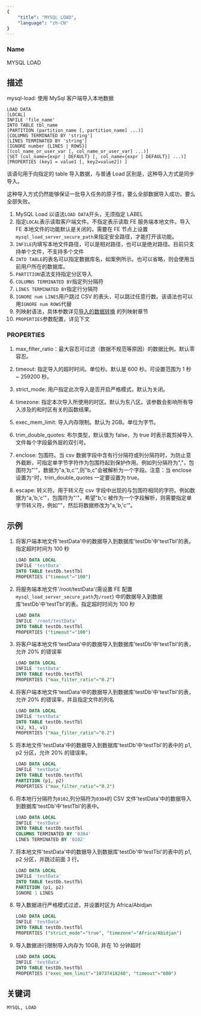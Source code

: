 ```yaml
---
{
    "title": "MYSQL LOAD",
    "language": "zh-CN"
}
---
```


<!--
Licensed to the Apache Software Foundation (ASF) under one
or more contributor license agreements.  See the NOTICE file
distributed with this work for additional information
regarding copyright ownership.  The ASF licenses this file
to you under the Apache License, Version 2.0 (the
"License"); you may not use this file except in compliance
with the License.  You may obtain a copy of the License at

  http://www.apache.org/licenses/LICENSE-2.0

Unless required by applicable law or agreed to in writing,
software distributed under the License is distributed on an
"AS IS" BASIS, WITHOUT WARRANTIES OR CONDITIONS OF ANY
KIND, either express or implied.  See the License for the
specific language governing permissions and limitations
under the License.
-->



### Name

MYSQL LOAD

## 描述

mysql-load: 使用 MySql 客户端导入本地数据

```
LOAD DATA
[LOCAL]
INFILE 'file_name'
INTO TABLE tbl_name
[PARTITION (partition_name [, partition_name] ...)]
[COLUMNS TERMINATED BY 'string']
[LINES TERMINATED BY 'string']
[IGNORE number {LINES | ROWS}]
[(col_name_or_user_var [, col_name_or_user_var] ...)]
[SET (col_name={expr | DEFAULT} [, col_name={expr | DEFAULT}] ...)]
[PROPERTIES (key1 = value1 [, key2=value2]) ]
```

该语句用于向指定的 table 导入数据，与普通 Load 区别是，这种导入方式是同步导入。

这种导入方式仍然能够保证一批导入任务的原子性，要么全部数据导入成功，要么全部失败。

1. MySQL Load 以语法`LOAD DATA`开头，无须指定 LABEL
2. 指定`LOCAL`表示读取客户端文件。不指定表示读取 FE 服务端本地文件。导入 FE 本地文件的功能默认是关闭的，需要在 FE 节点上设置`mysql_load_server_secure_path`来指定安全路径，才能打开该功能。
3. `INFILE`内填写本地文件路径，可以是相对路径，也可以是绝对路径。目前只支持单个文件，不支持多个文件
4. `INTO TABLE`的表名可以指定数据库名，如案例所示。也可以省略，则会使用当前用户所在的数据库。
5. `PARTITION`语法支持指定分区导入
6. `COLUMNS TERMINATED BY`指定列分隔符
7. `LINES TERMINATED BY`指定行分隔符
8. `IGNORE num LINES`用户跳过 CSV 的表头，可以跳过任意行数。该语法也可以用`IGNORE num ROWS`代替
9. 列映射语法，具体参数详见[导入的数据转换](../../../../data-operate/import/import-way/mysql-load-manual.md) 的列映射章节
10. `PROPERTIES`参数配置，详见下文

### PROPERTIES

1. max_filter_ratio：最大容忍可过滤（数据不规范等原因）的数据比例。默认零容忍。

2. timeout: 指定导入的超时时间。单位秒。默认是 600 秒。可设置范围为 1 秒 ~ 259200 秒。

3. strict_mode: 用户指定此次导入是否开启严格模式，默认为关闭。

4. timezone: 指定本次导入所使用的时区。默认为东八区。该参数会影响所有导入涉及的和时区有关的函数结果。

5. exec_mem_limit: 导入内存限制。默认为 2GB。单位为字节。

6. trim_double_quotes: 布尔类型，默认值为 false，为 true 时表示裁剪掉导入文件每个字段最外层的双引号。

7. enclose: 包围符。当 csv 数据字段中含有行分隔符或列分隔符时，为防止意外截断，可指定单字节字符作为包围符起到保护作用。例如列分隔符为","，包围符为"'"，数据为"a,'b,c'",则"b,c"会被解析为一个字段。注意：当 enclose 设置为`"`时，trim_double_quotes 一定要设置为 true。

8. escape: 转义符。用于转义在 csv 字段中出现的与包围符相同的字符。例如数据为"a,'b,'c'"，包围符为"'"，希望"b,'c 被作为一个字段解析，则需要指定单字节转义符，例如"\"，然后将数据修改为"a,'b,\'c'"。

## 示例

1. 将客户端本地文件'testData'中的数据导入到数据库'testDb'中'testTbl'的表。指定超时时间为 100 秒

    ```sql
    LOAD DATA LOCAL
    INFILE 'testData'
    INTO TABLE testDb.testTbl
    PROPERTIES ("timeout"="100")
    ```

2. 将服务端本地文件'/root/testData'(需设置 FE 配置`mysql_load_server_secure_path`为`/root`) 中的数据导入到数据库'testDb'中'testTbl'的表。指定超时时间为 100 秒

    ```sql
    LOAD DATA
    INFILE '/root/testData'
    INTO TABLE testDb.testTbl
    PROPERTIES ("timeout"="100")
    ```

3. 将客户端本地文件'testData'中的数据导入到数据库'testDb'中'testTbl'的表，允许 20% 的错误率

    ```sql
    LOAD DATA LOCAL
    INFILE 'testData'
    INTO TABLE testDb.testTbl
    PROPERTIES ("max_filter_ratio"="0.2")
    ```

4. 将客户端本地文件'testData'中的数据导入到数据库'testDb'中'testTbl'的表，允许 20% 的错误率，并且指定文件的列名

    ```sql
    LOAD DATA LOCAL
    INFILE 'testData'
    INTO TABLE testDb.testTbl
    (k2, k1, v1)
    PROPERTIES ("max_filter_ratio"="0.2")
    ```

5. 将本地文件'testData'中的数据导入到数据库'testDb'中'testTbl'的表中的 p1, p2 分区，允许 20% 的错误率。

    ```sql
    LOAD DATA LOCAL
    INFILE 'testData'
    INTO TABLE testDb.testTbl
    PARTITION (p1, p2)
    PROPERTIES ("max_filter_ratio"="0.2")
    ```

6. 将本地行分隔符为`0102`,列分隔符为`0304`的 CSV 文件'testData'中的数据导入到数据库'testDb'中'testTbl'的表中。

    ```sql
    LOAD DATA LOCAL
    INFILE 'testData'
    INTO TABLE testDb.testTbl
    COLUMNS TERMINATED BY '0304'
    LINES TERMINATED BY '0102'
    ```

7. 将本地文件'testData'中的数据导入到数据库'testDb'中'testTbl'的表中的 p1, p2 分区，并跳过前面 3 行。

    ```sql
    LOAD DATA LOCAL
    INFILE 'testData'
    INTO TABLE testDb.testTbl
    PARTITION (p1, p2)
    IGNORE 1 LINES
    ```

8. 导入数据进行严格模式过滤，并设置时区为 Africa/Abidjan

    ```sql
    LOAD DATA LOCAL
    INFILE 'testData'
    INTO TABLE testDb.testTbl
    PROPERTIES ("strict_mode"="true", "timezone"="Africa/Abidjan")
    ```

9. 导入数据进行限制导入内存为 10GB, 并在 10 分钟超时

    ```sql
    LOAD DATA LOCAL
    INFILE 'testData'
    INTO TABLE testDb.testTbl
    PROPERTIES ("exec_mem_limit"="10737418240", "timeout"="600")
    ```

## 关键词

    MYSQL, LOAD
